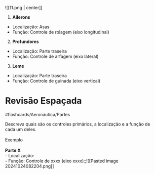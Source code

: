 ![[11.png | center]]

1. **Ailerons**

- Localização: Asas
- Função: Controle de rolagem (eixo longitudinal)

2. **Profundores**

- Localização: Parte traseira
- Função: Controle de arfagem (eixo lateral)

3. **Leme**

- Localização: Parte traseira
- Função: Controle de guinada (eixo vertical)

# Revisão Espaçada
#flashcards/Aeronáutica/Partes 

Descreva quais são os controles primários, a localização e a função de cada um deles. <br><br> Exemplo <br><br>**Parte X**<br>- Localização:<br>- Função: Controle de xxxx (eixo xxxx);;![[Pasted image 20241024082204.png]]
<!--SR:!2024-11-15,11,270-->